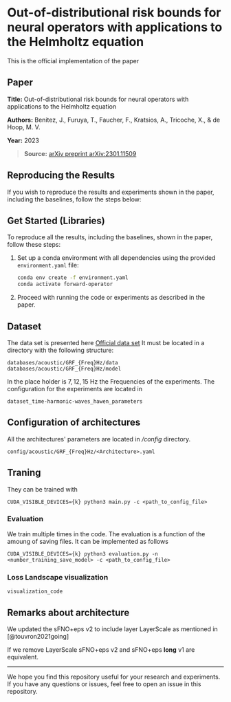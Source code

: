 #  Out-of-distributional risk bounds for neural operators with applications to the Helmholtz equation

This is the official implementation of the paper 


## Paper 

**Title:** Out-of-distributional risk bounds for neural operators with applications to the Helmholtz equation

**Authors:** Benitez, J., Furuya, T., Faucher, F., Kratsios, A., Tricoche, X., & de Hoop, M. V.

**Year:** 2023

> **Source:** [arXiv preprint arXiv:2301.11509](https://arxiv.org/abs/2301.11509)


## Reproducing the Results

If you wish to reproduce the results and experiments shown in the paper, including the baselines, follow the steps below:


## Get Started (Libraries)

To reproduce all the results, including the baselines, shown in the paper, follow these steps:

1. Set up a conda environment with all dependencies using the provided `environment.yaml` file:
    ```bash
    conda env create -f environment.yaml
    conda activate forward-operator
    ```
2. Proceed with running the code or experiments as described in the paper.

## Dataset 
The data set is presented here [Official data set](https://rice.app.box.com/s/haczq8oad4b5cvi8pf8cp01sz4f0vfey)  It must be located in a directory with the following structure:
```
databases/acoustic/GRF_{Freq}Hz/data
databases/acoustic/GRF_{Freq}Hz/model
```
In the place holder is $7, 12, 15$ Hz the Frequencies of the experiments. The configuration for the experiments are located in 
```
dataset_time-harmonic-waves_hawen_parameters
```
## Configuration of architectures
All the architectures' parameters are located in */config* directory.
```
config/acoustic/GRF_{Freq}Hz/<Architecture>.yaml
```

## Traning

They can be trained with
```
CUDA_VISIBLE_DEVICES={k} python3 main.py -c <path_to_config_file>
```

### Evaluation
We train multiple times in the code. The evaluation is a function of the amoung of saving files. It can be implemented as follows

```
CUDA_VISIBLE_DEVICES={k} python3 evaluation.py -n <number_training_save_model> -c <path_to_config_file>
```

### Loss Landscape visualization
```
visualization_code
```

## Remarks about architecture
We updated the sFNO+eps v2 to include layer LayerScale as mentioned in [@touvron2021going]

If we remove LayerScale sFNO+eps v2 and sFNO+eps **long** v1 are equivalent. 

----------
We hope you find this repository useful for your research and experiments. If you have any questions or issues, feel free to open an issue in this repository.